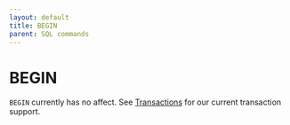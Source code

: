 ```yaml
---
layout: default
title: BEGIN
parent: SQL commands
---
```


# BEGIN

`BEGIN` currently has no affect. See [Transactions] for our current transaction
support.

[Transactions]: /docs/sql-reference/transactions.html
